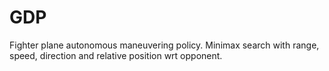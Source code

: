 # GDP
Fighter plane autonomous maneuvering policy. Minimax search with range, speed, direction and relative position wrt opponent.
